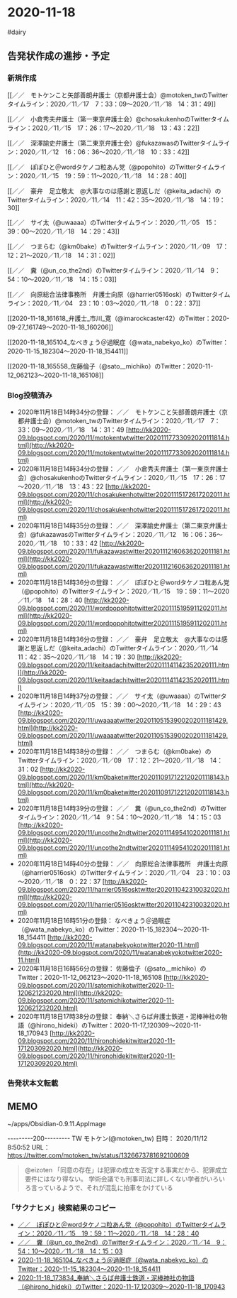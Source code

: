 # 2020-11-18

#dairy

## 告発状作成の進捗・予定

### 新規作成
[[／／　モトケンこと矢部善朗弁護士（京都弁護士会）@motoken_twのTwitterタイムライン：2020／11／17　7：33：09～2020／11／18　14：31：49]]

[[／／　小倉秀夫弁護士（第一東京弁護士会）@chosakukenhoのTwitterタイムライン：2020／11／15　17：26：17～2020／11／18　13：43：22]]

[[／／　深澤諭史弁護士（第二東京弁護士会）@fukazawasのTwitterタイムライン：2020／11／12　16：06：36～2020／11／18　10：33：42]]

[[／／　ぽぽひと＠wordタケノコ粒あん党（@popohito）のTwitterタイムライン：2020／11／15　19：59：11～2020／11／18　14：28：40]]

[[／／　豪弁　足立敬太　@大事なのは感謝と恩返しだ（@keita_adachi）のTwitterタイムライン：2020／11／14　11：42：35～2020／11／18　14：19：30]]

[[／／　サイ太（@uwaaaa）のTwitterタイムライン：2020／11／05　15：39：00～2020／11／18　14：29：43]]

[[／／　つまらむ（@km0bake）のTwitterタイムライン：2020／11／09　17：12：21～2020／11／18　14：31：02]]

[[／／　糞（@un_co_the2nd）のTwitterタイムライン：2020／11／14　9：54：10～2020／11／18　14：15：03]]

[[／／　向原総合法律事務所　弁護士向原（@harrier0516osk）のTwitterタイムライン：2020／11／04　23：10：03～2020／11／18　0：22：37]]

[[2020-11-18_161618_弁護士_市川_寛（@imarockcaster42）のTwitter：2020-09-27_161749～2020-11-18_160206]]

[[2020-11-18_165104_なべきょう＠過眠症（@wata_nabekyo_ko）のTwitter：2020-11-15_182304～2020-11-18_154411]]

[[2020-11-18_165558_佐藤倫子（@sato__michiko）のTwitter：2020-11-12_062123～2020-11-18_165108]]




### Blog投稿済み

- 2020年11月18日14時34分の登録： ／／　モトケンこと矢部善朗弁護士（京都弁護士会）@motoken_twのTwitterタイムライン：2020／11／17　7：33：09～2020／11／18　14：31：49 [http://kk2020-09.blogspot.com/2020/11/motokentwtwitter20201117733092020111814.html](http://kk2020-09.blogspot.com/2020/11/motokentwtwitter20201117733092020111814.html)
- 2020年11月18日14時34分の登録： ／／　小倉秀夫弁護士（第一東京弁護士会）@chosakukenhoのTwitterタイムライン：2020／11／15　17：26：17～2020／11／18　13：43：22 [http://kk2020-09.blogspot.com/2020/11/chosakukenhotwitter20201115172617202011.html](http://kk2020-09.blogspot.com/2020/11/chosakukenhotwitter20201115172617202011.html)
- 2020年11月18日14時35分の登録： ／／　深澤諭史弁護士（第二東京弁護士会）@fukazawasのTwitterタイムライン：2020／11／12　16：06：36～2020／11／18　10：33：42 [http://kk2020-09.blogspot.com/2020/11/fukazawastwitter20201112160636202011181.html](http://kk2020-09.blogspot.com/2020/11/fukazawastwitter20201112160636202011181.html)
- 2020年11月18日14時36分の登録： ／／　ぽぽひと＠wordタケノコ粒あん党（@popohito）のTwitterタイムライン：2020／11／15　19：59：11～2020／11／18　14：28：40 [http://kk2020-09.blogspot.com/2020/11/wordpopohitotwitter20201115195911202011.html](http://kk2020-09.blogspot.com/2020/11/wordpopohitotwitter20201115195911202011.html)
- 2020年11月18日14時36分の登録： ／／　豪弁　足立敬太　@大事なのは感謝と恩返しだ（@keita_adachi）のTwitterタイムライン：2020／11／14　11：42：35～2020／11／18　14：19：30 [http://kk2020-09.blogspot.com/2020/11/keitaadachitwitter202011141142352020111.html](http://kk2020-09.blogspot.com/2020/11/keitaadachitwitter202011141142352020111.html)
- 2020年11月18日14時37分の登録： ／／　サイ太（@uwaaaa）のTwitterタイムライン：2020／11／05　15：39：00～2020／11／18　14：29：43 [http://kk2020-09.blogspot.com/2020/11/uwaaaatwitter20201105153900202011181429.html](http://kk2020-09.blogspot.com/2020/11/uwaaaatwitter20201105153900202011181429.html)
- 2020年11月18日14時38分の登録： ／／　つまらむ（@km0bake）のTwitterタイムライン：2020／11／09　17：12：21～2020／11／18　14：31：02 [http://kk2020-09.blogspot.com/2020/11/km0baketwitter2020110917122120201118143.html](http://kk2020-09.blogspot.com/2020/11/km0baketwitter2020110917122120201118143.html)
- 2020年11月18日14時39分の登録： ／／　糞（@un_co_the2nd）のTwitterタイムライン：2020／11／14　9：54：10～2020／11／18　14：15：03 [http://kk2020-09.blogspot.com/2020/11/uncothe2ndtwitter2020111495410202011181.html](http://kk2020-09.blogspot.com/2020/11/uncothe2ndtwitter2020111495410202011181.html)
- 2020年11月18日14時40分の登録： ／／　向原総合法律事務所　弁護士向原（@harrier0516osk）のTwitterタイムライン：2020／11／04　23：10：03～2020／11／18　0：22：37 [http://kk2020-09.blogspot.com/2020/11/harrier0516osktwitter202011042310032020.html](http://kk2020-09.blogspot.com/2020/11/harrier0516osktwitter202011042310032020.html)
- 2020年11月18日16時51分の登録： なべきょう＠過眠症（@wata_nabekyo_ko）のTwitter：2020-11-15_182304～2020-11-18_154411 [http://kk2020-09.blogspot.com/2020/11/watanabekyokotwitter2020-11.html](http://kk2020-09.blogspot.com/2020/11/watanabekyokotwitter2020-11.html)
- 2020年11月18日16時56分の登録： 佐藤倫子（@sato__michiko）のTwitter：2020-11-12_062123～2020-11-18_165108 [http://kk2020-09.blogspot.com/2020/11/satomichikotwitter2020-11-120621232020.html](http://kk2020-09.blogspot.com/2020/11/satomichikotwitter2020-11-120621232020.html)
- 2020年11月18日17時38分の登録： 奉納＼さらば弁護士鉄道・泥棒神社の物語（@hirono_hideki）のTwitter：2020-11-17_120309～2020-11-18_170943 [http://kk2020-09.blogspot.com/2020/11/hironohidekitwitter2020-11-171203092020.html](http://kk2020-09.blogspot.com/2020/11/hironohidekitwitter2020-11-171203092020.html)
  
  



### 告発状本文転載

## MEMO

~/apps/Obsidian-0.9.11.AppImage

---------200---------
TW モトケン(@motoken_tw) 日時： 2020/11/12 8:50:52 URL： https://twitter.com/motoken_tw/status/1326673781692100609
> @eizoten 「同意の存在」は犯罪の成立を否定する事実だから、犯罪成立要件にはなり得ない。
> 学術会議でも刑事司法に詳しくない学者がいろいろ言っているようで、それが混乱に拍車をかけている

### 「サクナヒメ」検索結果のコピー

- [／／　ぽぽひと＠wordタケノコ粒あん党（@popohito）のTwitterタイムライン：2020／11／15　19：59：11～2020／11／18　14：28：40](／／　ぽぽひと＠wordタケノコ粒あん党（@popohito）のTwitterタイムライン：2020／11／15　19：59：11～2020／11／18　14：28：40)
- [／／　糞（@un_co_the2nd）のTwitterタイムライン：2020／11／14　9：54：10～2020／11／18　14：15：03](／／　糞（@un_co_the2nd）のTwitterタイムライン：2020／11／14　9：54：10～2020／11／18　14：15：03)
- [2020-11-18_165104_なべきょう＠過眠症（@wata_nabekyo_ko）のTwitter：2020-11-15_182304～2020-11-18_154411](2020-11-18_165104_なべきょう＠過眠症（@wata_nabekyo_ko）のTwitter：2020-11-15_182304～2020-11-18_154411)
- [2020-11-18_173834_奉納＼さらば弁護士鉄道・泥棒神社の物語（@hirono_hideki）のTwitter：2020-11-17_120309～2020-11-18_170943](2020-11-18_173834_奉納＼さらば弁護士鉄道・泥棒神社の物語（@hirono_hideki）のTwitter：2020-11-17_120309～2020-11-18_170943)
